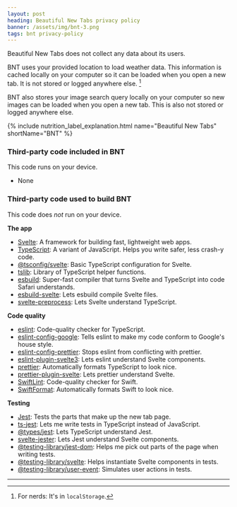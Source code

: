 ```yaml
---
layout: post
heading: Beautiful New Tabs privacy policy
banner: /assets/img/bnt-3.png
tags: bnt privacy-policy
---
```


Beautiful New Tabs does not collect any data about its users.

BNT uses your provided location to load weather data. This information is cached locally on your computer so it can be loaded when you open a new tab. It is not stored or logged anywhere else. [^1]

[^1]: For nerds: It's in `localStorage`.

BNT also stores your image search query locally on your computer so new images can be loaded when you open a new tab. This is also not stored or logged anywhere else.

{% include nutrition_label_explanation.html name="Beautiful New Tabs" shortName="BNT" %}

### Third-party code included in BNT

This code runs on your device.

- None

### Third-party code used to build BNT 

This code does *not* run on your device.

**The app**

- [Svelte](https://svelte.dev): A framework for building fast, lightweight web apps.
- [TypeScript](https://www.typescriptlang.org): A variant of JavaScript. Helps you write safer, less crash-y code.
- [@tsconfig/svelte](https://www.npmjs.com/package/@tsconfig/svelte): Basic TypeScript configuration for Svelte.
- [tslib](https://www.npmjs.com/package/tslib): Library of TypeScript helper functions.
- [esbuild](https://esbuild.github.io): Super-fast compiler that turns Svelte and TypeScript into code Safari understands.
- [esbuild-svelte](https://www.npmjs.com/package/esbuild-svelte): Lets esbuild compile Svelte files.
- [svelte-preprocess](https://www.npmjs.com/package/svelte-preprocess): Lets Svelte understand TypeScript.

**Code quality**

- [eslint](https://www.npmjs.com/package/eslint): Code-quality checker for TypeScript.
- [eslint-config-google](https://www.npmjs.com/package/eslint-config-google): Tells eslint to make my code conform to Google's house style.
- [eslint-config-prettier](https://www.npmjs.com/package/eslint-config-prettier): Stops eslint from conflicting with prettier.
- [eslint-plugin-svelte3](https://www.npmjs.com/package/eslint-plugin-svelte3): Lets eslint understand Svelte components.
- [prettier](https://www.npmjs.com/package/prettier): Automatically formats TypeScript to look nice.
- [prettier-plugin-svelte](https://www.npmjs.com/package/prettier-plugin-svelte): Lets prettier understand Svelte.
- [SwiftLint](https://github.com/realm/SwiftLint): Code-quality checker for Swift.
- [SwiftFormat](https://github.com/nicklockwood/SwiftFormat): Automatically formats Swift to look nice.

**Testing**

- [Jest](https://jestjs.io): Tests the parts that make up the new tab page.
- [ts-jest](https://www.npmjs.com/package/ts-jest): Lets me write tests in TypeScript instead of JavaScript.
- [@types/jest](https://www.npmjs.com/package/@types/jest): Lets TypeScript understand Jest.
- [svelte-jester](https://www.npmjs.com/package/svelte-jester): Lets Jest understand Svelte components.
- [@testing-library/jest-dom](https://www.npmjs.com/package/@testing-library/jest-dom): Helps me pick out parts of the page when writing tests.
- [@testing-library/svelte](https://www.npmjs.com/package/@testing-library/svelte): Helps instantiate Svelte components in tests.
- [@testing-library/user-event](https://www.npmjs.com/package/@testing-library/user-event): Simulates user actions in tests.

---